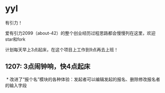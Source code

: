 # yyl
有引力！

爱有引力2099（about-42）的整个创业经历过程思路都会慢慢列在这里，欢迎star和fork

计划每天早上3点起床，在这个项目上工作到9点再去上班！

## 1207: 3点闹钟响，快4点起床
  * 改进了“报个名”模块的各种体验：发起者可以编辑发起的报名、删除修改报名者的输入字段
  
 
